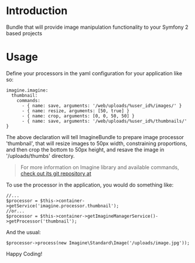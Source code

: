 # Introduction

Bundle that will provide image manipulation functionality to your Symfony 2 based projects

# Usage

Define your processors in the yaml configuration for your application like so:

    imagine.imagine:
      thumbnail:
        commands:
          - { name: save, arguments: '/web/uploads/%user_id%/images/' }
          - { name: resize, arguments: [50, true] }
          - { name: crop, arguments: [0, 0, 50, 50] }
          - { name: save, arguments: '/web/uploads/%user_id%/thumbnails/' }

The above declaration will tell ImagineBundle to prepare image processor 'thumbnail',
that will resize images to 50px width, constraining proportions, and then crop the
bottom to 50px height, and resave the image in '/uploads/thumbs' directory.

> For more information on Imagine library and available commands,
> [check out its git repository at](http://github.com/avalanche123/Imagine)

To use the processor in the application, you would do something like:

    //...
    $processor = $this->container->getService('imagine.processor.thumbnail');
    //or...
    $processor = $this->container->getImagineManagerService()->getProcessor('thumbnail');

And the usual:

    $processor->process(new Imagine\Standard\Image('/uploads/image.jpg'));

Happy Coding!